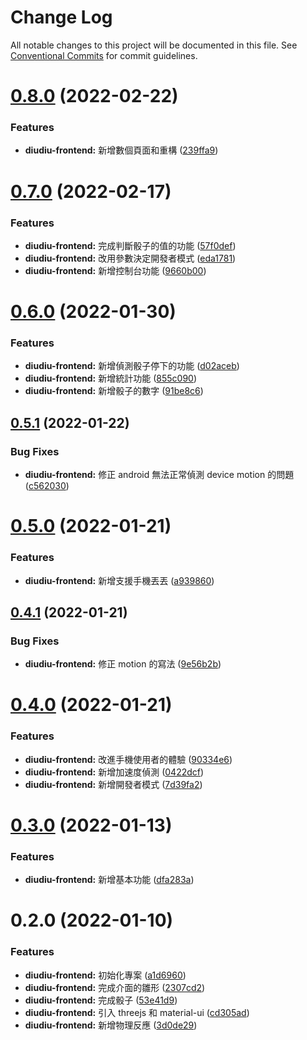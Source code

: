 # Change Log

All notable changes to this project will be documented in this file.
See [Conventional Commits](https://conventionalcommits.org) for commit guidelines.

# [0.8.0](https://github.com/marco79423/mysite-frontend/compare/diudiu-frontend@0.7.0...diudiu-frontend@0.8.0) (2022-02-22)


### Features

* **diudiu-frontend:** 新增數個頁面和重構 ([239ffa9](https://github.com/marco79423/mysite-frontend/commit/239ffa9801d1b8536b28cd90c134d34bb581fcf5))





# [0.7.0](https://github.com/marco79423/mysite-frontend/compare/diudiu-frontend@0.6.0...diudiu-frontend@0.7.0) (2022-02-17)


### Features

* **diudiu-frontend:** 完成判斷骰子的值的功能 ([57f0def](https://github.com/marco79423/mysite-frontend/commit/57f0def1795a81127a10f281fda857fdca5beca1))
* **diudiu-frontend:** 改用參數決定開發者模式 ([eda1781](https://github.com/marco79423/mysite-frontend/commit/eda1781bdaa1e3ee38a72cdda66ac20e389c870a))
* **diudiu-frontend:** 新增控制台功能 ([9660b00](https://github.com/marco79423/mysite-frontend/commit/9660b00ced78ba74d5d686fa7bbd49f98403ef74))






# [0.6.0](https://github.com/marco79423/mysite-frontend/compare/diudiu-frontend@0.5.1...diudiu-frontend@0.6.0) (2022-01-30)


### Features

* **diudiu-frontend:** 新增偵測骰子停下的功能 ([d02aceb](https://github.com/marco79423/mysite-frontend/commit/d02acebee1ebf6ec924c64fbc17bb1b110275f9c))
* **diudiu-frontend:** 新增統計功能 ([855c090](https://github.com/marco79423/mysite-frontend/commit/855c0902f764dfc1ad8e7526c86e1352cc1d10a8))
* **diudiu-frontend:** 新增骰子的數字 ([91be8c6](https://github.com/marco79423/mysite-frontend/commit/91be8c683b87137846acc69bac11dd997092945e))






## [0.5.1](https://github.com/marco79423/mysite-frontend/compare/diudiu-frontend@0.5.0...diudiu-frontend@0.5.1) (2022-01-22)


### Bug Fixes

* **diudiu-frontend:** 修正 android 無法正常偵測 device motion 的問題 ([c562030](https://github.com/marco79423/mysite-frontend/commit/c5620307c3392aa26f4a2e3c58799ace1c019819))






# [0.5.0](https://github.com/marco79423/mysite-frontend/compare/diudiu-frontend@0.4.1...diudiu-frontend@0.5.0) (2022-01-21)


### Features

* **diudiu-frontend:** 新增支援手機丟丟 ([a939860](https://github.com/marco79423/mysite-frontend/commit/a93986045000e74fb987ae89b1cad07916b57304))





## [0.4.1](https://github.com/marco79423/mysite-frontend/compare/diudiu-frontend@0.4.0...diudiu-frontend@0.4.1) (2022-01-21)


### Bug Fixes

* **diudiu-frontend:** 修正 motion 的寫法 ([9e56b2b](https://github.com/marco79423/mysite-frontend/commit/9e56b2b6a4e875890147a1e889db4daf81d8c381))





# [0.4.0](https://github.com/marco79423/mysite-frontend/compare/diudiu-frontend@0.3.0...diudiu-frontend@0.4.0) (2022-01-21)


### Features

* **diudiu-frontend:** 改進手機使用者的體驗 ([90334e6](https://github.com/marco79423/mysite-frontend/commit/90334e6fe33f09ca0284172e60489f15fa411692))
* **diudiu-frontend:** 新增加速度偵測 ([0422dcf](https://github.com/marco79423/mysite-frontend/commit/0422dcfc7f61dbd405c05fb6a859d537a84afb1e))
* **diudiu-frontend:** 新增開發者模式 ([7d39fa2](https://github.com/marco79423/mysite-frontend/commit/7d39fa2854aabdda725f4e58c1e3f9e62f813550))





# [0.3.0](https://github.com/marco79423/mysite-frontend/compare/diudiu-frontend@0.2.0...diudiu-frontend@0.3.0) (2022-01-13)


### Features

* **diudiu-frontend:** 新增基本功能 ([dfa283a](https://github.com/marco79423/mysite-frontend/commit/dfa283a06e2695cd9b3bb430f81b67a56bcf1a7d))





# 0.2.0 (2022-01-10)


### Features

* **diudiu-frontend:** 初始化專案 ([a1d6960](https://github.com/marco79423/mysite-frontend/commit/a1d69606b2195bf88a31daccd4cc4ca1114e8de8))
* **diudiu-frontend:** 完成介面的雛形 ([2307cd2](https://github.com/marco79423/mysite-frontend/commit/2307cd28023b51f7b9ec9e20ebf4af0223b01335))
* **diudiu-frontend:** 完成骰子 ([53e41d9](https://github.com/marco79423/mysite-frontend/commit/53e41d90f1a9164f4000bf00a73aaf8ac3999276))
* **diudiu-frontend:** 引入 threejs 和 material-ui ([cd305ad](https://github.com/marco79423/mysite-frontend/commit/cd305ad3f6bcbc54728b8bdf267999c4d52b4a94))
* **diudiu-frontend:** 新增物理反應 ([3d0de29](https://github.com/marco79423/mysite-frontend/commit/3d0de2951d2bbc4c168624f941bde0bbaa7a1025))
